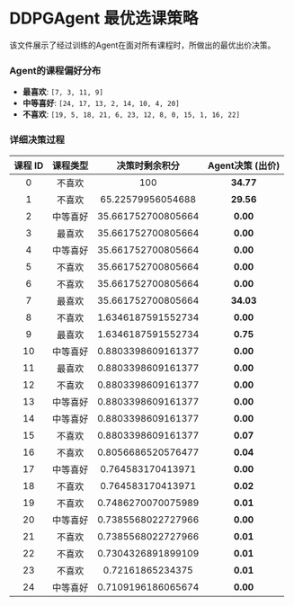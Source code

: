 # DDPGAgent 最优选课策略

该文件展示了经过训练的Agent在面对所有课程时，所做出的最优出价决策。

### Agent的课程偏好分布
- **最喜欢**: `[7, 3, 11, 9]`
- **中等喜好**: `[24, 17, 13, 2, 14, 10, 4, 20]`
- **不喜欢**: `[19, 5, 18, 21, 6, 23, 12, 8, 0, 15, 1, 16, 22]`

### 详细决策过程

| 课程 ID | 课程类型 | 决策时剩余积分 | Agent决策 (出价) |
|:---:|:---:|:---:|:---:|
| 0 | 不喜欢 | 100 | **34.77** |
| 1 | 不喜欢 | 65.22579956054688 | **29.56** |
| 2 | 中等喜好 | 35.661752700805664 | **0.00** |
| 3 | 最喜欢 | 35.661752700805664 | **0.00** |
| 4 | 中等喜好 | 35.661752700805664 | **0.00** |
| 5 | 不喜欢 | 35.661752700805664 | **0.00** |
| 6 | 不喜欢 | 35.661752700805664 | **0.00** |
| 7 | 最喜欢 | 35.661752700805664 | **34.03** |
| 8 | 不喜欢 | 1.6346187591552734 | **0.00** |
| 9 | 最喜欢 | 1.6346187591552734 | **0.75** |
| 10 | 中等喜好 | 0.8803398609161377 | **0.00** |
| 11 | 最喜欢 | 0.8803398609161377 | **0.00** |
| 12 | 不喜欢 | 0.8803398609161377 | **0.00** |
| 13 | 中等喜好 | 0.8803398609161377 | **0.00** |
| 14 | 中等喜好 | 0.8803398609161377 | **0.00** |
| 15 | 不喜欢 | 0.8803398609161377 | **0.07** |
| 16 | 不喜欢 | 0.8056686520576477 | **0.04** |
| 17 | 中等喜好 | 0.764583170413971 | **0.00** |
| 18 | 不喜欢 | 0.764583170413971 | **0.02** |
| 19 | 不喜欢 | 0.7486270070075989 | **0.01** |
| 20 | 中等喜好 | 0.7385568022727966 | **0.00** |
| 21 | 不喜欢 | 0.7385568022727966 | **0.01** |
| 22 | 不喜欢 | 0.7304326891899109 | **0.01** |
| 23 | 不喜欢 | 0.72161865234375 | **0.01** |
| 24 | 中等喜好 | 0.7109196186065674 | **0.00** |
